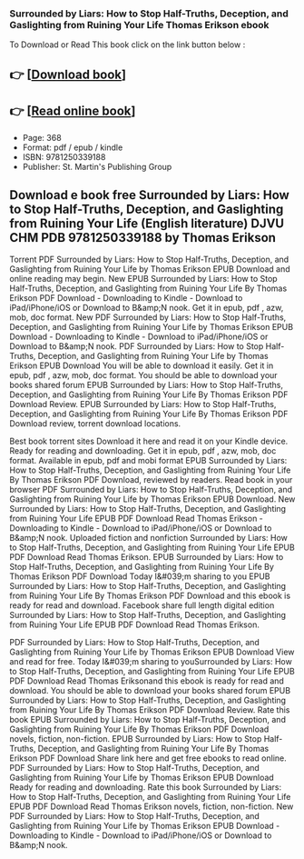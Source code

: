 ### Surrounded by Liars: How to Stop Half-Truths, Deception, and Gaslighting from Ruining Your Life Thomas Erikson ebook

To Download or Read This book click on the link button below :

## 👉  [**[Download book](http://ebooksharez.info/download.php?group=book&from=github.com&id=721401&lnk=1081 "Download book")**]

## 👉  [**[Read online book](http://ebooksharez.info/download.php?group=book&from=github.com&id=721401&lnk=1081 "Read online book")**]


* Page: 368
* Format: pdf / epub / kindle
* ISBN: 9781250339188
* Publisher: St. Martin&#039;s Publishing Group



## Download e book free Surrounded by Liars: How to Stop Half-Truths, Deception, and Gaslighting from Ruining Your Life (English literature) DJVU CHM PDB 9781250339188 by Thomas Erikson


Torrent PDF Surrounded by Liars: How to Stop Half-Truths, Deception, and Gaslighting from Ruining Your Life by Thomas Erikson EPUB Download and online reading may begin. New EPUB Surrounded by Liars: How to Stop Half-Truths, Deception, and Gaslighting from Ruining Your Life By Thomas Erikson PDF Download - Downloading to Kindle - Download to iPad/iPhone/iOS or Download to B&amp;amp;N nook. Get it in epub, pdf , azw, mob, doc format. New PDF Surrounded by Liars: How to Stop Half-Truths, Deception, and Gaslighting from Ruining Your Life by Thomas Erikson EPUB Download - Downloading to Kindle - Download to iPad/iPhone/iOS or Download to B&amp;amp;N nook. PDF Surrounded by Liars: How to Stop Half-Truths, Deception, and Gaslighting from Ruining Your Life by Thomas Erikson EPUB Download You will be able to download it easily. Get it in epub, pdf , azw, mob, doc format. You should be able to download your books shared forum EPUB Surrounded by Liars: How to Stop Half-Truths, Deception, and Gaslighting from Ruining Your Life By Thomas Erikson PDF Download Review. EPUB Surrounded by Liars: How to Stop Half-Truths, Deception, and Gaslighting from Ruining Your Life By Thomas Erikson PDF Download review, torrent download locations.

Best book torrent sites Download it here and read it on your Kindle device. Ready for reading and downloading. Get it in epub, pdf , azw, mob, doc format. Available in epub, pdf and mobi format EPUB Surrounded by Liars: How to Stop Half-Truths, Deception, and Gaslighting from Ruining Your Life By Thomas Erikson PDF Download, reviewed by readers. Read book in your browser PDF Surrounded by Liars: How to Stop Half-Truths, Deception, and Gaslighting from Ruining Your Life by Thomas Erikson EPUB Download. New Surrounded by Liars: How to Stop Half-Truths, Deception, and Gaslighting from Ruining Your Life EPUB PDF Download Read Thomas Erikson - Downloading to Kindle - Download to iPad/iPhone/iOS or Download to B&amp;amp;N nook. Uploaded fiction and nonfiction Surrounded by Liars: How to Stop Half-Truths, Deception, and Gaslighting from Ruining Your Life EPUB PDF Download Read Thomas Erikson. EPUB Surrounded by Liars: How to Stop Half-Truths, Deception, and Gaslighting from Ruining Your Life By Thomas Erikson PDF Download Today I&amp;#039;m sharing to you EPUB Surrounded by Liars: How to Stop Half-Truths, Deception, and Gaslighting from Ruining Your Life By Thomas Erikson PDF Download and this ebook is ready for read and download. Facebook share full length digital edition Surrounded by Liars: How to Stop Half-Truths, Deception, and Gaslighting from Ruining Your Life EPUB PDF Download Read Thomas Erikson.

PDF Surrounded by Liars: How to Stop Half-Truths, Deception, and Gaslighting from Ruining Your Life by Thomas Erikson EPUB Download View and read for free. Today I&amp;#039;m sharing to youSurrounded by Liars: How to Stop Half-Truths, Deception, and Gaslighting from Ruining Your Life EPUB PDF Download Read Thomas Eriksonand this ebook is ready for read and download. You should be able to download your books shared forum EPUB Surrounded by Liars: How to Stop Half-Truths, Deception, and Gaslighting from Ruining Your Life By Thomas Erikson PDF Download Review. Rate this book EPUB Surrounded by Liars: How to Stop Half-Truths, Deception, and Gaslighting from Ruining Your Life By Thomas Erikson PDF Download novels, fiction, non-fiction. EPUB Surrounded by Liars: How to Stop Half-Truths, Deception, and Gaslighting from Ruining Your Life By Thomas Erikson PDF Download Share link here and get free ebooks to read online. PDF Surrounded by Liars: How to Stop Half-Truths, Deception, and Gaslighting from Ruining Your Life by Thomas Erikson EPUB Download Ready for reading and downloading. Rate this book Surrounded by Liars: How to Stop Half-Truths, Deception, and Gaslighting from Ruining Your Life EPUB PDF Download Read Thomas Erikson novels, fiction, non-fiction. New PDF Surrounded by Liars: How to Stop Half-Truths, Deception, and Gaslighting from Ruining Your Life by Thomas Erikson EPUB Download - Downloading to Kindle - Download to iPad/iPhone/iOS or Download to B&amp;amp;N nook.





